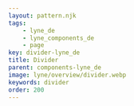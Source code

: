 ```yaml
---
layout: pattern.njk
tags: 
    - lyne_de
    - lyne_components_de
    - page
key: divider-lyne_de
title: Divider
parent: components-lyne_de
image: lyne/overview/divider.webp
keywords: divider
order: 200
---
```

